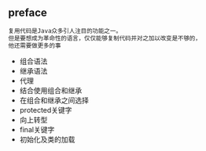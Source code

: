 ## preface
```markdown
复用代码是Java众多引人注目的功能之一。  
但是要想成为革命性的语言，仅仅能够复制代码并对之加以改变是不够的，
他还需要做更多的事
```
- 组合语法
- 继承语法
- 代理
- 结合使用组合和继承
- 在组合和继承之间选择
- protected关键字
- 向上转型
- final关键字
- 初始化及类的加载
